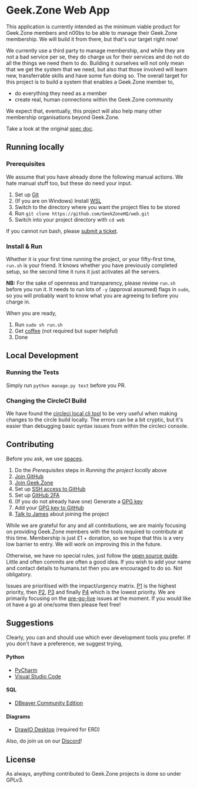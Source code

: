 # Geek.Zone Web App
This application is currently intended as the minimum viable product for Geek.Zone members and n00bs to be able to manage their Geek.Zone membership. We will build it from there, but that's our target right now!

We currently use a third party to manage membership, and while they are not a bad service per se, they do charge us for their services and do not do all the things we need them to do. Building it ourselves will not only mean that we get the system that we need, but also that those involved will learn new, transferrable skills and have some fun doing so. The overall target for this project is to build a system that enables a Geek.Zone member to,
* do everything they need as a member
* create real, human connections within the Geek.Zone community

We expect that, eventually, this project will also help many other membership organisations beyond Geek.Zone.

Take a look at the original [spec doc](https://docs.google.com/document/d/1c43e1wYHZhDdyiafeqodQPPd9sXDHv3pEtyxxVa64OI/edit?usp=sharing).

## Running locally
### Prerequisites
We assume that you have already done the following manual actions.  We hate manual stuff too, but these do need your input.
1. Set up [Git](https://git-scm.com/downloads)
1. (If you are on Windows) Install [WSL](https://docs.microsoft.com/en-us/windows/wsl/install-win10)
1. Switch to the directory where you want the project files to be stored
1. Run `git clone https://github.com/GeekZoneHQ/web.git`
1. Switch into your project directory with `cd web`

If you cannot run bash, please [submit a ticket](https://github.com/GeekZoneHQ/web/issues/new).


### Install & Run
Whether it is your first time running the project, or your fifty-first time, `run.sh` is your friend. It knows whether
you have previously completed setup, so the second time it runs it just activates all the servers.

**NB:** For the sake of openness and transparency, please review `run.sh` before you run it. It needs to run lots of
`-y` (approval assumed) flags in `sudo`, so you will probably want to know what you are agreeing to before you charge in.

When you are ready,

1. Run `sudo sh run.sh`
1. Get [coffee](http://geek.zone/amazon) (not required but super helpful)
1. Done

## Local Development

### Running the Tests

Simply run `python manage.py test` before you PR.

### Changing the CircleCI Build

We have found the [circleci local cli tool](https://circleci.com/docs/2.0/local-cli/) to be very useful when making changes to the circle build locally. The errors can be a bit cryptic, but it's easier than debugging basic syntax issues from within the circleci console.

## Contributing

Before you ask, we use [spaces](https://www.youtube.com/watch?v=SsoOG6ZeyUI).

1. Do the *Prerequisites* steps in *Running the project locally* above
1. [Join GitHub](https://github.com/join)
1. [Join Geek.Zone](https://geek.zone/join)
1. Set up [SSH access to GitHub](https://docs.github.com/en/github/authenticating-to-github/connecting-to-github-with-ssh)
1. Set up [GitHub 2FA](https://docs.github.com/en/github/authenticating-to-github/configuring-two-factor-authentication)
1. (If you do not already have one) Generate a [GPG key](https://docs.github.com/en/github/authenticating-to-github/generating-a-new-gpg-key)
1. Add your [GPG key to GitHub](https://docs.github.com/en/github/authenticating-to-github/adding-a-new-gpg-key-to-your-github-account)
1. [Talk to James](https://calendly.com/geekzone-james/30min) about joining the project

While we are grateful for any and all contributions, we are mainly focusing on providing Geek.Zone members with the tools required to contribute at this time. Membership is just £1 + donation, so we hope that this is a very low barrier to entry. We will work on improving this in the future.

Otherwise, we have no special rules, just follow the [open source guide](https://opensource.guide/how-to-contribute/#how-to-submit-a-contribution). Little and often commits are often a good idea. If you wish to add your name and contact details to humans.txt then you are encouraged to do so. Not obligatory.

Issues are prioritised with the impact/urgency matrix. [P1](https://github.com/GeekZoneHQ/web/labels/P1) is the highest priority, then [P2](https://github.com/GeekZoneHQ/web/labels/P2), [P3](https://github.com/GeekZoneHQ/web/labels/P3) and finally [P4](https://github.com/GeekZoneHQ/web/labels/P4) which is the lowest priority. We are primarily focusing on the [pre-go-live](https://github.com/GeekZoneHQ/web/issues?q=is%3Aissue+is%3Aopen+label%3Apre-go-live) issues at the moment. If you would like ot have a go at one/some then please feel free!

## Suggestions

Clearly, you can and should use which ever development tools you prefer. If you don't have a preference, we suggest trying,

#### Python
 * [PyCharm](https://www.jetbrains.com/pycharm/)
 * [Visual Studio Code](https://code.visualstudio.com/)
#### SQL
 * [DBeaver Community Edition](https://dbeaver.io/)
#### Diagrams
 * [DrawIO Desktop](https://github.com/jgraph/drawio-desktop/releases/) (required for ERD)

Also, do join us on our [Discord](https://geek.zone/discord)!


## License

As always, anything contributed to Geek.Zone projects is done so under GPLv3.
